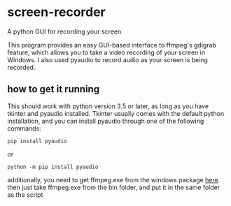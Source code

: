 # screen-recorder
A python GUI for recording your screen

This program provides an easy GUI-based interface to ffmpeg's gdigrab feature, which allows you to take a video recording of your screen in Windows. I also used pyaudio to record audio as your screen is being recorded.

## how to get it running
This should work with python version 3.5 or later, as long as you have tkinter and pyaudio installed. Tkinter usually comes with the default python installation, and you can install pyaudio through one of the following commands:
```
pip install pyaudio
```
or
```
python -m pip install pyaudio
```
additionally, you need to get ffmpeg.exe from the windows package [here](https://ffmpeg.zeranoe.com/builds/). then just take ffmpeg.exe from the bin folder, and put it in the same folder as the script
